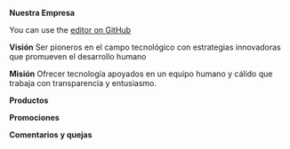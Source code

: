 <b>Nuestra Empresa</b>

You can use the [editor on GitHub](https://github.com/WendyCherres/ventas.github.io/edit/gh-pages/index.md) 

<b>Visión</b>
Ser pioneros en el campo tecnológico con estrategias innovadoras que promueven el desarrollo humano

<b>Misión</b>
Ofrecer tecnología apoyados en un equipo humano y cálido que trabaja con transparencia y entusiasmo.

<b>Productos</b>


<b>Promociones</b>


<b>Comentarios y quejas</b>


